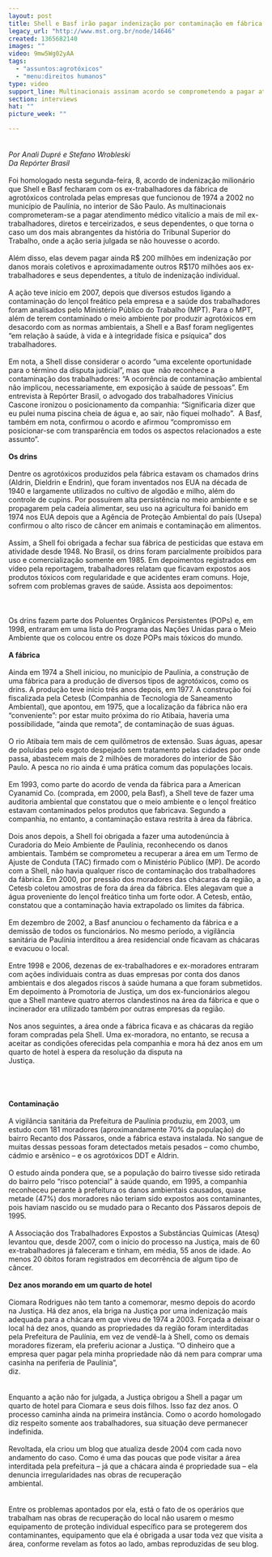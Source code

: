 ```yaml
---
layout: post
title: Shell e Basf irão pagar indenização por contaminação em fábrica de agrotóxicos
legacy_url: "http://www.mst.org.br/node/14646"
created: 1365682140
images: ""
video: 9mw5Wg02yAA
tags:
  - "assuntos:agrotóxicos"
  - "menu:direitos humanos"
type: video
support_line: Multinacionais assinam acordo se comprometendo a pagar atendimento  médico a mais de mil ex-trabalhadores da fábrica de agrotóxicos em Paulínia e indenização de R$ 370 milhões.
section: interviews
hat: ""
picture_week: ""

---
```

<p><em><img alt="" src="http://www.mst.org.br/sites/default/files/shell_basf_manifesta%C3%A7%C3%A3o-em-2009_Jo%C3%A3o-Zinclar_0_0.JPG" style="margin:10px" /><br />
Por Anali Dupr&eacute; e Stefano Wrobleski<br />
Da Rep&oacute;rter Brasil</em><br />
<br />
Foi homologado nesta segunda-feira, 8, acordo de indeniza&ccedil;&atilde;o milion&aacute;rio que Shell e Basf fecharam com os ex-trabalhadores da f&aacute;brica de agrot&oacute;xicos controlada pelas empresas que funcionou de 1974 a 2002 no munic&iacute;pio de Paul&iacute;nia, no interior de S&atilde;o Paulo. As multinacionais comprometeram-se a pagar atendimento m&eacute;dico vital&iacute;cio a mais de mil ex-trabalhadores, diretos e terceirizados, e seus dependentes, o que torna o caso um dos mais abrangentes da hist&oacute;ria do Tribunal Superior do Trabalho, onde a a&ccedil;&atilde;o seria julgada se n&atilde;o houvesse o acordo.<br />
<br />
Al&eacute;m disso, elas devem pagar ainda R$ 200 milh&otilde;es em indeniza&ccedil;&atilde;o por danos morais coletivos e aproximadamente outros R$170 milh&otilde;es aos ex-trabalhadores e seus dependentes, a t&iacute;tulo de indeniza&ccedil;&atilde;o individual.<br />
<br />
A a&ccedil;&atilde;o teve in&iacute;cio em 2007, depois que diversos estudos ligando a contamina&ccedil;&atilde;o do len&ccedil;ol fre&aacute;tico pela empresa e a sa&uacute;de dos trabalhadores foram analisados pelo Minist&eacute;rio P&uacute;blico do Trabalho (MPT). Para o MPT, al&eacute;m de terem contaminado o meio ambiente por produzir agrot&oacute;xicos em desacordo com as normas ambientais, a Shell e a Basf foram negligentes &ldquo;em rela&ccedil;&atilde;o &agrave; sa&uacute;de, &agrave; vida e &agrave; integridade f&iacute;sica e ps&iacute;quica&rdquo; dos trabalhadores.<br />
<br />
Em nota, a Shell disse considerar o acordo &ldquo;uma excelente oportunidade para o t&eacute;rmino da disputa judicial&rdquo;, mas que&nbsp; n&atilde;o reconhece a contamina&ccedil;&atilde;o dos trabalhadores: &ldquo;A ocorr&ecirc;ncia de contamina&ccedil;&atilde;o ambiental n&atilde;o implicou, necessariamente, em exposi&ccedil;&atilde;o &agrave; sa&uacute;de de pessoas&rdquo;. Em entrevista &agrave; Rep&oacute;rter Brasil, o advogado dos trabalhadores Vin&iacute;cius Cascone ironizou o posicionamento da companhia: &ldquo;Significaria dizer que eu pulei numa piscina cheia de &aacute;gua e, ao sair, n&atilde;o fiquei molhado&rdquo;.&nbsp; A Basf, tamb&eacute;m em nota, confirmou o acordo e afirmou &ldquo;compromisso em posicionar-se com transpar&ecirc;ncia em todos os aspectos relacionados a este assunto&rdquo;.<br />
<br />
<strong>Os drins</strong><br />
<br />
Dentre os agrot&oacute;xicos produzidos pela f&aacute;brica estavam os chamados drins (Aldrin, Dieldrin e Endrin), que foram inventados nos EUA na d&eacute;cada de 1940 e largamente utilizados no cultivo de algod&atilde;o e milho, al&eacute;m do controle de cupins. Por possu&iacute;rem alta persist&ecirc;ncia no meio ambiente e se propagarem pela cadeia alimentar, seu uso na agricultura foi banido em 1974 nos EUA depois que a Ag&ecirc;ncia de Prote&ccedil;&atilde;o Ambiental do pa&iacute;s (Usepa) confirmou o alto risco de c&acirc;ncer em animais e contamina&ccedil;&atilde;o em alimentos.<br />
<br />
Assim, a Shell foi obrigada a fechar sua f&aacute;brica de pesticidas que estava em atividade desde 1948. No Brasil, os drins foram parcialmente proibidos para uso e comercializa&ccedil;&atilde;o somente em 1985. Em depoimentos registrados em v&iacute;deo pela reportagem, trabalhadores relatam que ficavam expostos aos produtos t&oacute;xicos com regularidade e que acidentes eram comuns. Hoje, sofrem com problemas graves de sa&uacute;de. Assista aos depoimentos:<br />
<br />
&nbsp;<br />
<br />
Os drins fazem parte dos Poluentes Org&acirc;nicos Persistentes (POPs) e, em 1998, entraram em uma lista do Programa das Na&ccedil;&otilde;es Unidas para o Meio Ambiente que os colocou entre os doze POPs mais t&oacute;xicos do mundo.<br />
<br />
<strong>A f&aacute;brica</strong><br />
<br />
Ainda em 1974 a Shell iniciou, no munic&iacute;pio de Paul&iacute;nia, a constru&ccedil;&atilde;o de uma f&aacute;brica para a produ&ccedil;&atilde;o de diversos tipos de agrot&oacute;xicos, como os drins. A produ&ccedil;&atilde;o teve in&iacute;cio tr&ecirc;s anos depois, em 1977. A constru&ccedil;&atilde;o foi fiscalizada pela Cetesb (Companhia de Tecnologia de Saneamento Ambiental), que apontou, em 1975, que a localiza&ccedil;&atilde;o da f&aacute;brica n&atilde;o era &ldquo;conveniente&rdquo;: por estar muito pr&oacute;xima do rio Atibaia, haveria uma possibilidade, &ldquo;ainda que remota&rdquo;, de contamina&ccedil;&atilde;o de suas &aacute;guas.<br />
<br />
O rio Atibaia tem mais de cem quil&ocirc;metros de extens&atilde;o. Suas &aacute;guas, apesar de polu&iacute;das pelo esgoto despejado sem tratamento pelas cidades por onde passa, abastecem mais de 2 milh&otilde;es de moradores do interior de S&atilde;o Paulo. A pesca no rio ainda &eacute; uma pr&aacute;tica comum das popula&ccedil;&otilde;es locais.<br />
<br />
Em 1993, como parte do acordo de venda da f&aacute;brica para a American Cyanamid Co. (comprada, em 2000, pela Basf), a Shell teve de fazer uma auditoria ambiental que constatou que o meio ambiente e o len&ccedil;ol fre&aacute;tico estavam contaminados pelos produtos que fabricava. Segundo a companhia, no entanto, a contamina&ccedil;&atilde;o estava restrita &agrave; &aacute;rea da f&aacute;brica.<br />
<br />
Dois anos depois, a Shell foi obrigada a fazer uma autoden&uacute;ncia &agrave; Curadoria do Meio Ambiente de Paul&iacute;nia, reconhecendo os danos ambientais. Tamb&eacute;m se comprometeu a recuperar a &aacute;rea em um Termo de Ajuste de Conduta (TAC) firmado com o Minist&eacute;rio P&uacute;blico (MP). De acordo com a Shell, n&atilde;o havia qualquer risco de contamina&ccedil;&atilde;o dos trabalhadores da f&aacute;brica. Em 2000, por press&atilde;o dos moradores das ch&aacute;caras da regi&atilde;o, a Cetesb coletou amostras de fora da &aacute;rea da f&aacute;brica. Eles alegavam que a &aacute;gua proveniente do len&ccedil;ol fre&aacute;tico tinha um forte odor. A Cetesb, ent&atilde;o, constatou que a contamina&ccedil;&atilde;o havia extrapolado os limites da f&aacute;brica.<br />
<br />
Em dezembro de 2002, a Basf anunciou o fechamento da f&aacute;brica e a demiss&atilde;o de todos os funcion&aacute;rios. No mesmo per&iacute;odo, a vigil&acirc;ncia sanit&aacute;ria de Paul&iacute;nia interditou a &aacute;rea residencial onde ficavam as ch&aacute;caras e evacuou o local.<br />
<br />
Entre 1998 e 2006, dezenas de ex-trabalhadores e ex-moradores entraram com a&ccedil;&otilde;es individuais contra as duas empresas por conta dos danos ambientais e dos alegados riscos &agrave; sa&uacute;de humana a que foram submetidos. Em depoimento &agrave; Promotoria de Justi&ccedil;a, um dos ex-funcion&aacute;rios alegou que a Shell manteve quatro aterros clandestinos na &aacute;rea da f&aacute;brica e que o incinerador era utilizado tamb&eacute;m por outras empresas da regi&atilde;o.<br />
<br />
Nos anos seguintes, a &aacute;rea onde a f&aacute;brica ficava e as ch&aacute;caras da regi&atilde;o foram compradas pela Shell. Uma ex-moradora, no entanto, se recusa a aceitar as condi&ccedil;&otilde;es oferecidas pela companhia e mora h&aacute; dez anos em um quarto de hotel &agrave; espera da resolu&ccedil;&atilde;o da disputa na Justi&ccedil;a.&nbsp;&nbsp;&nbsp;&nbsp;&nbsp;&nbsp;&nbsp;&nbsp;&nbsp;&nbsp;&nbsp;&nbsp;&nbsp;&nbsp;&nbsp;&nbsp;&nbsp;&nbsp;&nbsp;&nbsp;&nbsp;&nbsp;&nbsp;&nbsp;&nbsp;&nbsp;&nbsp;&nbsp;&nbsp;&nbsp;&nbsp;&nbsp;&nbsp;&nbsp;&nbsp;&nbsp;&nbsp;&nbsp;&nbsp;&nbsp;&nbsp;&nbsp;&nbsp;&nbsp;&nbsp;&nbsp;&nbsp;&nbsp;&nbsp;&nbsp;&nbsp;&nbsp;&nbsp;&nbsp;&nbsp;&nbsp;&nbsp;&nbsp;&nbsp;&nbsp;&nbsp;&nbsp;&nbsp;&nbsp;&nbsp;&nbsp;&nbsp;&nbsp;&nbsp;&nbsp;&nbsp;&nbsp;&nbsp;&nbsp;&nbsp;&nbsp;&nbsp;&nbsp;&nbsp;&nbsp;&nbsp;&nbsp;&nbsp;&nbsp;&nbsp;&nbsp;&nbsp;&nbsp;&nbsp;&nbsp;&nbsp;&nbsp;&nbsp;&nbsp;&nbsp;&nbsp;&nbsp;&nbsp;&nbsp;&nbsp;&nbsp;&nbsp;&nbsp;&nbsp;&nbsp;&nbsp;&nbsp;&nbsp;&nbsp;&nbsp;&nbsp;&nbsp;&nbsp;&nbsp;&nbsp;&nbsp;&nbsp;&nbsp;&nbsp;&nbsp;&nbsp;&nbsp;&nbsp;&nbsp;&nbsp;&nbsp;&nbsp;&nbsp;&nbsp;&nbsp;&nbsp;&nbsp;&nbsp;&nbsp;&nbsp;&nbsp;&nbsp;&nbsp;&nbsp;&nbsp;&nbsp;&nbsp;&nbsp;&nbsp;&nbsp;&nbsp;&nbsp;&nbsp;&nbsp;&nbsp;&nbsp;&nbsp;&nbsp;&nbsp;&nbsp;&nbsp;&nbsp;&nbsp;&nbsp;&nbsp;&nbsp;&nbsp;&nbsp;&nbsp;&nbsp;&nbsp;&nbsp;&nbsp;&nbsp;&nbsp;&nbsp;&nbsp;&nbsp;&nbsp;&nbsp;&nbsp;&nbsp;&nbsp;&nbsp;&nbsp;&nbsp;&nbsp;&nbsp;&nbsp;&nbsp;&nbsp;&nbsp;&nbsp;&nbsp;&nbsp;&nbsp;&nbsp;&nbsp;&nbsp;&nbsp;&nbsp;&nbsp;&nbsp;&nbsp;&nbsp;&nbsp;&nbsp;&nbsp;&nbsp;&nbsp;&nbsp;&nbsp;&nbsp;&nbsp;&nbsp;&nbsp;&nbsp;&nbsp;&nbsp;&nbsp;&nbsp;&nbsp;&nbsp;&nbsp;&nbsp;&nbsp;&nbsp;&nbsp;&nbsp;&nbsp;&nbsp;&nbsp;&nbsp;&nbsp;&nbsp;&nbsp;&nbsp;&nbsp;&nbsp;&nbsp;&nbsp;&nbsp;&nbsp;&nbsp;&nbsp;&nbsp;&nbsp;&nbsp;&nbsp;&nbsp;&nbsp;&nbsp;&nbsp;&nbsp;&nbsp;&nbsp;&nbsp;&nbsp;&nbsp;&nbsp;&nbsp;&nbsp;&nbsp;&nbsp;&nbsp;&nbsp;&nbsp;&nbsp;&nbsp;&nbsp;&nbsp;&nbsp;&nbsp;&nbsp;&nbsp;&nbsp;&nbsp;&nbsp;&nbsp;&nbsp;&nbsp;&nbsp;&nbsp;&nbsp;&nbsp;&nbsp;&nbsp;&nbsp;&nbsp;&nbsp;&nbsp;&nbsp;&nbsp;&nbsp;&nbsp;&nbsp;&nbsp;&nbsp;&nbsp;&nbsp;&nbsp;&nbsp;&nbsp;&nbsp;&nbsp;&nbsp;&nbsp;&nbsp;&nbsp;&nbsp;&nbsp;&nbsp;&nbsp;&nbsp;&nbsp;&nbsp;&nbsp;&nbsp;&nbsp;&nbsp;&nbsp;&nbsp;&nbsp;&nbsp;&nbsp;&nbsp;&nbsp;&nbsp;&nbsp;&nbsp;&nbsp;&nbsp;&nbsp;&nbsp;&nbsp;&nbsp;&nbsp;&nbsp;&nbsp;&nbsp;&nbsp;&nbsp;&nbsp;&nbsp;&nbsp;&nbsp;&nbsp;&nbsp;&nbsp;&nbsp;&nbsp;&nbsp;&nbsp;&nbsp;&nbsp;&nbsp;&nbsp;&nbsp;&nbsp;&nbsp;&nbsp;&nbsp;&nbsp;&nbsp;&nbsp;&nbsp;&nbsp;&nbsp;&nbsp;&nbsp;&nbsp;&nbsp;&nbsp;&nbsp;&nbsp;&nbsp;&nbsp;&nbsp;&nbsp;&nbsp;&nbsp;&nbsp;&nbsp;&nbsp;&nbsp;&nbsp;&nbsp;&nbsp;&nbsp;&nbsp;&nbsp;&nbsp;&nbsp;&nbsp;&nbsp;&nbsp;&nbsp;&nbsp;&nbsp;&nbsp;&nbsp;&nbsp;&nbsp;&nbsp;&nbsp;&nbsp;&nbsp;&nbsp;&nbsp;&nbsp;&nbsp;&nbsp;&nbsp;&nbsp;&nbsp;&nbsp;&nbsp;&nbsp;&nbsp;&nbsp;&nbsp;&nbsp;&nbsp;&nbsp;&nbsp;&nbsp;&nbsp;&nbsp;&nbsp;&nbsp;&nbsp;&nbsp;<br />
&nbsp;&nbsp;&nbsp;&nbsp;&nbsp;&nbsp;<br />
<strong>Contamina&ccedil;&atilde;o</strong><br />
<br />
A vigil&acirc;ncia sanit&aacute;ria da Prefeitura de Paul&iacute;nia produziu, em 2003, um estudo com 181 moradores (aproximandamente 70% da popula&ccedil;&atilde;o) do bairro Recanto dos P&aacute;ssaros, onde a f&aacute;brica estava instalada. No sangue de muitas dessas pessoas foram detectados metais pesados &ndash; como chumbo, c&aacute;dmio e ars&ecirc;nico &ndash; e os agrot&oacute;xicos DDT e Aldrin.<br />
<br />
O estudo ainda pondera que, se a popula&ccedil;&atilde;o do bairro tivesse sido retirada do bairro pelo &ldquo;risco potencial&rdquo; &agrave; sa&uacute;de quando, em 1995, a companhia reconheceu perante &agrave; prefeitura os danos ambientais causados, quase metade (47%) dos moradores n&atilde;o teriam sido expostos aos contaminantes, pois haviam nascido ou se mudado para o Recanto dos P&aacute;ssaros depois de 1995.<br />
<br />
A Associa&ccedil;&atilde;o dos Trabalhadores Expostos a Subst&acirc;ncias Qu&iacute;micas (Atesq) levantou que, desde 2007, com o in&iacute;cio do processo na Justi&ccedil;a, mais de 60 ex-trabalhadores j&aacute; faleceram e tinham, em m&eacute;dia, 55 anos de idade. Ao menos 20 &oacute;bitos foram registrados em decorr&ecirc;ncia de algum tipo de c&acirc;ncer.<br />
<br />
<strong>Dez anos morando em um quarto de hotel</strong><br />
<br />
Ciomara Rodrigues n&atilde;o tem tanto a comemorar, mesmo depois do acordo na Justi&ccedil;a. H&aacute; dez anos, ela briga na Justi&ccedil;a por uma indeniza&ccedil;&atilde;o mais adequada para a ch&aacute;cara em que viveu de 1974 a 2003. For&ccedil;ada a deixar o local h&aacute; dez anos, quando as propriedades da regi&atilde;o foram interditadas pela Prefeitura de Paul&iacute;nia, em vez de vend&ecirc;-la &agrave; Shell, como os demais moradores fizeram, ela preferiu acionar a Justi&ccedil;a. &ldquo;O dinheiro que a empresa quer pagar pela minha propriedade n&atilde;o d&aacute; nem para comprar uma casinha na periferia de Paul&iacute;nia&rdquo;, diz.&nbsp;&nbsp;&nbsp;&nbsp;&nbsp;&nbsp;&nbsp;&nbsp;&nbsp;&nbsp;&nbsp;&nbsp;&nbsp;&nbsp;&nbsp;&nbsp;&nbsp;&nbsp;&nbsp;&nbsp;&nbsp;&nbsp;&nbsp;&nbsp;&nbsp;&nbsp;&nbsp;&nbsp;&nbsp;&nbsp;&nbsp;&nbsp;&nbsp;&nbsp;&nbsp;&nbsp;&nbsp;&nbsp;&nbsp;&nbsp;&nbsp;&nbsp;&nbsp;&nbsp;&nbsp;&nbsp;&nbsp;&nbsp;&nbsp;&nbsp;&nbsp;&nbsp;&nbsp;&nbsp;&nbsp;&nbsp;&nbsp;&nbsp;&nbsp;&nbsp;&nbsp;&nbsp;&nbsp;&nbsp;&nbsp;&nbsp;&nbsp;&nbsp;&nbsp;&nbsp;&nbsp;&nbsp;&nbsp;&nbsp;&nbsp;&nbsp;&nbsp;&nbsp;&nbsp;&nbsp;&nbsp;&nbsp;&nbsp;&nbsp;&nbsp;&nbsp;&nbsp;&nbsp;&nbsp;&nbsp;&nbsp;&nbsp;&nbsp;&nbsp;&nbsp;&nbsp;&nbsp;&nbsp;&nbsp;&nbsp;&nbsp;&nbsp;&nbsp;&nbsp;&nbsp;&nbsp;&nbsp;&nbsp;&nbsp;&nbsp;&nbsp;&nbsp;&nbsp;&nbsp;&nbsp;&nbsp;&nbsp;&nbsp;&nbsp;&nbsp;&nbsp;&nbsp;&nbsp;&nbsp;&nbsp;&nbsp;&nbsp;&nbsp;&nbsp;&nbsp;&nbsp;&nbsp;&nbsp;&nbsp;&nbsp;&nbsp;&nbsp;&nbsp;&nbsp;&nbsp;&nbsp;&nbsp;&nbsp;&nbsp;&nbsp;&nbsp;&nbsp;&nbsp;&nbsp;&nbsp;&nbsp;&nbsp;&nbsp;&nbsp;&nbsp;&nbsp;&nbsp;&nbsp;&nbsp;&nbsp;&nbsp;&nbsp;&nbsp;&nbsp;&nbsp;&nbsp;&nbsp;&nbsp;&nbsp;&nbsp;&nbsp;&nbsp;&nbsp;&nbsp;&nbsp;&nbsp;&nbsp;&nbsp;&nbsp;&nbsp;&nbsp;&nbsp;&nbsp;&nbsp;&nbsp;&nbsp;&nbsp;&nbsp;&nbsp;&nbsp;&nbsp;&nbsp;&nbsp;&nbsp;&nbsp;&nbsp;&nbsp;&nbsp;&nbsp;&nbsp;&nbsp;&nbsp;&nbsp;&nbsp;&nbsp;&nbsp;&nbsp;&nbsp;&nbsp;&nbsp;&nbsp;&nbsp;&nbsp;<br />
<br />
Enquanto a a&ccedil;&atilde;o n&atilde;o for julgada, a Justi&ccedil;a obrigou a Shell a pagar um quarto de hotel para Ciomara e seus dois filhos. Isso faz dez anos. O processo caminha ainda na primeira inst&acirc;ncia. Como o acordo homologado diz respeito somente aos trabalhadores, sua situa&ccedil;&atilde;o deve permanecer indefinida.<br />
<br />
Revoltada, ela criou um blog que atualiza desde 2004 com cada novo andamento do caso. Como &eacute; uma das poucas que pode visitar a &aacute;rea interditada pela prefeitura &ndash; j&aacute; que a ch&aacute;cara ainda &eacute; propriedade sua &ndash; ela denuncia irregularidades nas obras de recupera&ccedil;&atilde;o ambiental.&nbsp;&nbsp;&nbsp;&nbsp;&nbsp;&nbsp;&nbsp;&nbsp;&nbsp;&nbsp;&nbsp;&nbsp;&nbsp;&nbsp;&nbsp;&nbsp;&nbsp;&nbsp;&nbsp;&nbsp;&nbsp;&nbsp;&nbsp;&nbsp;&nbsp;&nbsp;&nbsp;&nbsp;&nbsp;&nbsp;&nbsp;&nbsp;&nbsp;&nbsp;&nbsp;&nbsp;&nbsp;&nbsp;&nbsp;&nbsp;&nbsp;&nbsp;&nbsp;&nbsp;&nbsp;&nbsp;&nbsp;&nbsp;&nbsp;&nbsp;&nbsp;&nbsp;&nbsp;&nbsp;&nbsp;&nbsp;&nbsp;&nbsp;&nbsp;&nbsp;&nbsp;&nbsp;&nbsp;&nbsp;&nbsp;&nbsp;&nbsp;&nbsp;&nbsp;&nbsp;&nbsp;&nbsp;&nbsp;&nbsp;&nbsp;&nbsp;&nbsp;&nbsp;&nbsp;&nbsp;&nbsp;&nbsp;&nbsp;&nbsp;&nbsp;&nbsp;&nbsp;&nbsp;&nbsp;&nbsp;&nbsp;&nbsp;&nbsp;&nbsp;&nbsp;&nbsp;&nbsp;&nbsp;&nbsp;&nbsp;&nbsp;&nbsp;&nbsp;&nbsp;&nbsp;&nbsp;&nbsp;&nbsp;&nbsp;&nbsp;&nbsp;&nbsp;&nbsp;&nbsp;&nbsp;&nbsp;&nbsp;&nbsp;&nbsp;&nbsp;&nbsp;&nbsp;&nbsp;&nbsp;&nbsp;&nbsp;&nbsp;&nbsp;&nbsp;&nbsp;&nbsp;&nbsp;&nbsp;&nbsp;&nbsp;&nbsp;&nbsp;&nbsp;&nbsp;&nbsp;&nbsp;&nbsp;&nbsp;&nbsp;&nbsp;&nbsp;&nbsp;&nbsp;&nbsp;&nbsp;&nbsp;&nbsp;&nbsp;&nbsp;&nbsp;&nbsp;&nbsp;&nbsp;&nbsp;&nbsp;&nbsp;&nbsp;&nbsp;&nbsp;&nbsp;&nbsp;&nbsp;&nbsp;&nbsp;&nbsp;&nbsp;&nbsp;&nbsp;&nbsp;&nbsp;&nbsp;&nbsp;&nbsp;&nbsp;&nbsp;&nbsp;&nbsp;&nbsp;&nbsp;&nbsp;&nbsp;&nbsp;&nbsp;&nbsp;&nbsp;&nbsp;&nbsp;&nbsp;&nbsp;&nbsp;&nbsp;&nbsp;&nbsp;&nbsp;&nbsp;&nbsp;&nbsp;&nbsp;&nbsp;&nbsp;&nbsp;&nbsp;&nbsp;&nbsp;&nbsp;&nbsp;&nbsp;&nbsp;&nbsp;<br />
<br />
Entre os problemas apontados por ela, est&aacute; o fato de os oper&aacute;rios que trabalham nas obras de recupera&ccedil;&atilde;o do local n&atilde;o usarem o mesmo equipamento de prote&ccedil;&atilde;o individual espec&iacute;fico para se protegerem dos contaminantes, equipamento que ela &eacute; obrigada a usar toda vez que visita a &aacute;rea, conforme revelam as fotos ao lado, ambas reproduzidas de seu blog.</p>
